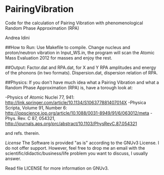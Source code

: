 # PairingVibration
Code for the calculation of Pairing Vibration with phenomenological Random Phase Approximation (RPA)

Andrea Idini


##How to Run:
Use Makefile to compile.
Change nucleus and proton/neutron vibration in Input\_WS.in, the program will scan the
Atomic Mass Evaluation 2012 for masses and enjoy the rest.


##Output:
Factor.dat and RPA.dat, for X and Y RPA amplitudes and energy of the phonons (in two formats).
Dispersion.dat, dispersion relation of RPA.


##Physics:
If you don't have much idea what a Pairing Vibration and what a Random Phase Approximation (RPA) is, have a torough look at:

-Physics of Atomic Nuclei 77, 941: http://link.springer.com/article/10.1134/S106377881407014X
-Physica Scripta, Volume 91, Number 6:  http://iopscience.iop.org/article/10.1088/0031-8949/91/6/063012/meta
-Phys. Rev. C 87, 054321, http://journals.aps.org/prc/abstract/10.1103/PhysRevC.87.054321

and refs. therein.


*License*
The Software is provided "as is" according to the GNUv3 License. 
I do not offer support.
However, feel free to drop me an email with the 
scientific/didactic/business/life problem you want to discuss, I usually answer.


Read file LICENSE for more information on GNUv3.
